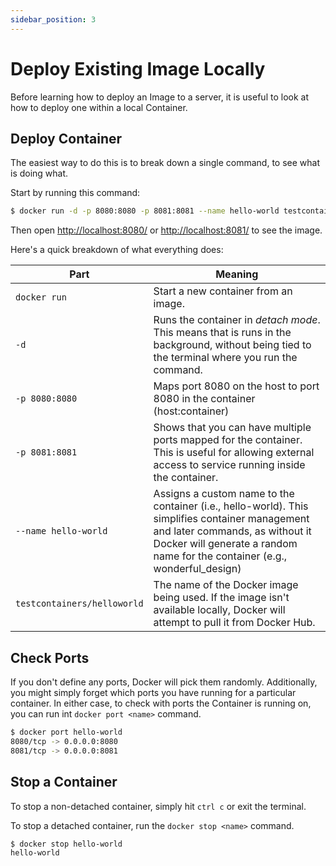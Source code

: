 ```yaml
---
sidebar_position: 3
---
```


# Deploy Existing Image Locally

Before learning how to deploy an Image to a server, it is useful to look at how to deploy one within a local Container.


## Deploy Container

The easiest way to do this is to break down a single command, to see what is doing what.

Start by running this command:

```bash
$ docker run -d -p 8080:8080 -p 8081:8081 --name hello-world testcontainers/helloworld
```

Then open [http://localhost:8080/](http://localhost:8080/) or [http://localhost:8081/](http://localhost:8081/) to see the image.

Here's a quick breakdown of what everything does:

| Part             | Meaning                                                                                         |
|------------------|-------------------------------------------------------------------------------------------------|
| `docker run`     | Start a new container from an image. |
| `-d`             | Runs the container in *detach mode*. This means that is runs in the background, without being tied to the terminal where you run the command. |
| `-p 8080:8080`   | Maps port 8080 on the host to port 8080 in the container (host:container) |
| `-p 8081:8081`   | Shows that you can have multiple ports mapped for the container. This is useful for allowing external access to service running inside the container. |
| `--name hello-world`        | Assigns a custom name to the container (i.e., hello-world). This simplifies container management and later commands, as without it Docker will generate a random name for the container (e.g., wonderful_design) |
| `testcontainers/helloworld` | The name of the Docker image being used. If the image isn't available locally, Docker will attempt to pull it from Docker Hub. |


## Check Ports

If you don't define any ports, Docker will pick them randomly. Additionally, you might simply forget which ports you have running for a particular container. In either case, to check with ports the Container is running on, you can run int `docker port <name>` command.

```bash
$ docker port hello-world
8080/tcp -> 0.0.0.0:8080
8081/tcp -> 0.0.0.0:8081
```


## Stop a Container

To stop a non-detached container, simply hit `ctrl c` or exit the terminal.

To stop a detached container, run the `docker stop <name>` command.

```bash
$ docker stop hello-world
hello-world
```
